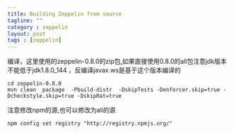 ```yaml
---
title: Building Zeppelin from source
tagline: ""
category : zeppelin
layout: post
tags : [zeppelin]
---
```



编译，这里使用的zeppelin-0.8.0的zip包,如果直接使用0.8.0的all包注意jdk版本不能低于jdk1.8.0_144 ，反编译javax.ws是基于这个版本编译的

```
cd zeppelin-0.8.0
mvn clean  package  -Pbuild-distr  -DskipTests -Denforcer.skip=true -Dcheckstyle.skip=true -DskipRat=true
```
注意修改npm的源,也可以修改为ali的源

```
npm config set registry "http://registry.npmjs.org/"

```
